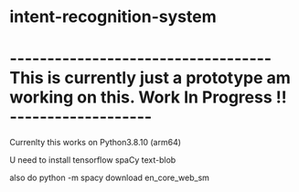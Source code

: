 # intent-recognition-system

# -----------------------------------This is currently just a prototype am working on this. Work In Progress !! -------------------
Currenlty this works on 
Python3.8.10 (arm64)

U need to install 
tensorflow 
spaCy
text-blob

also do python -m spacy download en_core_web_sm
